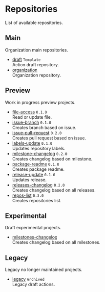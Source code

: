 # Repositories

List of available repositories.

## Main

Organization main repositories.

- [draft](https://github.com/unity-game-framework-actions/draft) `Template`  
  Action draft repository.
- [organization](https://github.com/unity-game-framework-actions/organization)   
  Organization repository.

## Preview

Work in progress preview projects.

- [file-access](https://github.com/unity-game-framework-actions/file-access) `0.1.0`   
  Read or update file.
- [issue-branch](https://github.com/unity-game-framework-actions/issue-branch) `0.1.0`   
  Creates branch based on issue.
- [issue-pull-request](https://github.com/unity-game-framework-actions/issue-pull-request) `0.2.0`   
  Creates pull request based on issue.
- [labels-update](https://github.com/unity-game-framework-actions/labels-update) `0.1.0`   
  Updates repository labels.
- [milestone-changelog](https://github.com/unity-game-framework-actions/milestone-changelog) `0.2.0`   
  Creates changelog based on milestone.
- [package-readme](https://github.com/unity-game-framework-actions/package-readme) `0.1.0`   
  Creates package readme.
- [release-update](https://github.com/unity-game-framework-actions/release-update) `0.1.0`   
  Updates release.
- [releases-changelog](https://github.com/unity-game-framework-actions/releases-changelog) `0.2.0`   
  Creates changelog based on all releases.
- [repos-list](https://github.com/unity-game-framework-actions/repos-list) `0.3.0`   
  Creates repositories list.

## Experimental

Draft experimental projects.

- [milestones-changelog](https://github.com/unity-game-framework-actions/milestones-changelog)   
  Creates changelog based on all milestones.

## Legacy

Legacy no longer maintained projects.

- [legacy](https://github.com/unity-game-framework-actions/legacy) `Archived`  
  Legacy draft actions.


